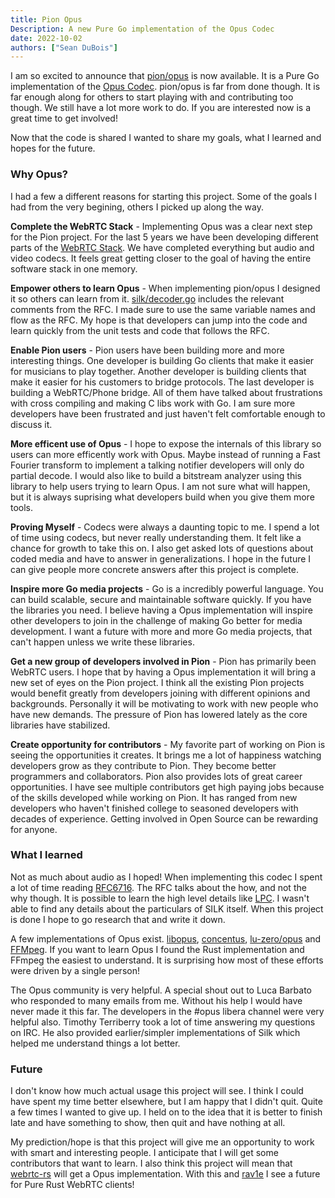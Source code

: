 ```yaml
---
title: Pion Opus
Description: A new Pure Go implementation of the Opus Codec
date: 2022-10-02
authors: ["Sean DuBois"]
---
```


I am so excited to announce that [pion/opus](https://github.com/pion/opus) is now available. It is a Pure Go implementation
of the [Opus Codec](https://opus-codec.org/). pion/opus is far from done though. It is far enough along for others to start playing
with and contributing too though. We still have a lot more work to do. If you are interested now is a great time to get involved!

Now that the code is shared I wanted to share my goals, what I learned and hopes for the future.

### Why Opus?
I had a few a different reasons for starting this project. Some of the goals I had from the very begining, others I picked up along the way.

**Complete the WebRTC Stack** -
Implementing Opus was a clear next step for the Pion project. For the last 5 years we have been developing different parts
of the [WebRTC Stack](https://webrtcforthecurious.com/docs/01-what-why-and-how/). We have completed everything but audio and
video codecs. It feels great getting closer to the goal of having the entire software stack in one memory.

**Empower others to learn Opus** -
When implementing pion/opus I designed it so others can learn from it. [silk/decoder.go](https://github.com/pion/opus/blob/master/internal/silk/decoder.go#L1676)
includes the relevant comments from the RFC. I made sure to use the same variable names and flow as the RFC. My hope is that developers can jump into the code
and learn quickly from the unit tests and code that follows the RFC.

**Enable Pion users** -
Pion users have been building more and more interesting things. One developer is building Go clients that make it easier
for musicians to play together. Another developer is building clients that make it easier for his customers to bridge
protocols. The last developer is building a WebRTC/Phone bridge. All of them have talked about frustrations with cross
compiling and making C libs work with Go. I am sure more developers have been frustrated and just haven't felt comfortable
enough to discuss it.

**More efficent use of Opus** -
I hope to expose the internals of this library so users can more efficently work with Opus. Maybe instead of running a Fast Fourier transform to implement
a talking notifier developers will only do partial decode. I would also like to build a bitstream analyzer using this library to help users trying to learn Opus.
I am not sure what will happen, but it is always suprising what developers build when you give them more tools.

**Proving Myself** -
Codecs were always a daunting topic to me. I spend a lot of time using codecs, but never really understanding them. It felt like a
chance for growth to take this on. I also get asked lots of questions about coded media and have to answer in generalizations. I
hope in the future I can give people more concrete answers after this project is complete.

**Inspire more Go media projects** -
Go is a incredibly powerful language. You can build scalable, secure and maintainable software quickly. If you have the libraries you need. I believe
having a Opus implementation will inspire other developers to join in the challenge of making Go better for media development. I want a future with more
and more Go media projects, that can't happen unless we write these libraries.

**Get a new group of developers involved in Pion** -
Pion has primarily been WebRTC users. I hope that by having a Opus implementation it will bring a new set of eyes on the Pion project.
I think all the existing Pion projects would benefit greatly from developers joining with different opinions and backgrounds. Personally
it will be motivating to work with new people who have new demands. The pressure of Pion has lowered lately as the core libraries have stabilized.

**Create opportunity for contributors** -
My favorite part of working on Pion is seeing the opportunities it creates. It brings me a lot of happiness watching developers grow as they contribute to Pion.
They become better programmers and collaborators. Pion also provides lots of great career opportunities. I have see multiple contributors get high paying
jobs because of the skills developed while working on Pion. It has ranged from new developers who haven't finished college to seasoned developers with decades of experience.
Getting involved in Open Source can be rewarding for anyone.

### What I learned

Not as much about audio as I hoped! When implementing this codec I spent a lot of time reading [RFC6716](https://www.rfc-editor.org/rfc/rfc6716).
The RFC talks about the how, and not the why though. It is possible to learn the high level details like [LPC](https://en.wikipedia.org/wiki/Linear_predictive_coding).
I wasn't able to find any details about the particulars of SILK itself. When this project is done I hope to go research that and write it down.

A few implementations of Opus exist. [libopus](https://github.com/xiph/opus), [concentus](https://github.com/lostromb/concentus), [lu-zero/opus](https://github.com/lu-zero/opus)
and [FFMpeg](https://github.com/FFmpeg/FFmpeg/blob/master/libavcodec/opusdec.c). If you want to learn Opus I found the Rust implementation and FFmpeg the easiest to understand.
It is surprising how most of these efforts were driven by a single person!

The Opus community is very helpful. A special shout out to Luca Barbato who responded to many emails from me. Without his help I would have never made it this far.
The developers in the #opus libera channel were very helpful also. Timothy Terriberry took a lot of time answering my questions on IRC. He also provided earlier/simpler
implementations of Silk which helped me understand things a lot better.

### Future

I don't know how much actual usage this project will see. I think I could have spent my time better elsewhere, but I am happy that I didn't quit. Quite a few times I wanted to give up.
I held on to the idea that it is better to finish late and have something to show, then quit and have nothing at all.

My prediction/hope is that this project will give me an opportunity to work with smart and interesting people. I anticipate that I will get some contributors that want to learn.
I also think this project will mean that [webrtc-rs](https://github.com/webrtc-rs/webrtc) will get a Opus implementation. With this and [rav1e](https://github.com/xiph/rav1e) I see
a future for Pure Rust WebRTC clients!
